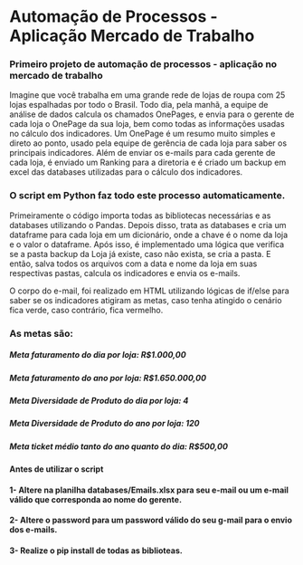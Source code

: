 # Automação de Processos - Aplicação Mercado de Trabalho
### Primeiro projeto de automação de processos - aplicação no mercado de trabalho

Imagine que você trabalha em uma grande rede de lojas de roupa com 25 lojas espalhadas por todo o Brasil.
Todo dia, pela manhã, a equipe de análise de dados calcula os chamados OnePages, e envia para o gerente de cada loja o OnePage da sua loja, bem como todas as informações usadas no cálculo dos indicadores.
Um OnePage é um resumo muito simples e direto ao ponto, usado pela equipe de gerência de cada loja para saber os principais indicadores.
Além de enviar os e-mails para cada gerente de cada loja, é enviado um Ranking para a diretoria e é criado um backup em excel das databases utilizadas para o cálculo dos indicadores.

### O script em Python faz todo este processo automaticamente.

Primeiramente o código importa todas as bibliotecas necessárias e as databases utilizando o Pandas.
Depois disso, trata as databases e cria um dataframe para cada loja em um dicionário, onde a chave é o nome da loja e o valor o dataframe.
Após isso, é implementado uma lógica que verifica se a pasta backup da Loja já existe, caso não exista, se cria a pasta.
E então, salva todos os arquivos com a data e nome da loja em suas respectivas pastas, calcula os indicadores e envia os e-mails.

O corpo do e-mail, foi realizado em HTML utilizando lógicas de if/else para saber se os indicadores atigiram as metas, caso tenha atingido o cenário fica verde, caso contrário, fica vermelho.

### As metas são:

##### Meta faturamento do dia por loja: R$1.000,00
##### Meta faturamento do ano por loja: R$1.650.000,00

##### Meta Diversidade de Produto do dia por loja: 4
##### Meta Diversidade de Produto do ano por loja: 120

##### Meta ticket médio tanto do ano quanto do dia: R$500,00

#### Antes de utilizar o script

#### 1- Altere na planilha databases/Emails.xlsx para seu e-mail ou um e-mail válido que corresponda ao nome do gerente.
#### 2- Altere o password para um password válido do seu g-mail para o envio dos e-mails.
#### 3- Realize o pip install de todas as biblioteas.

